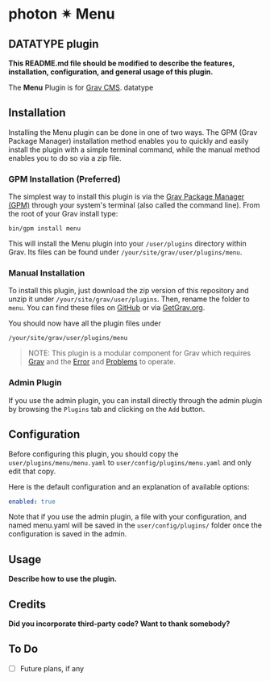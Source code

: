 # photon ✴ Menu
## DATATYPE plugin

**This README.md file should be modified to describe the features, installation, configuration, and general usage of this plugin.**

The **Menu** Plugin is for [Grav CMS](http://github.com/getgrav/grav). datatype

## Installation

Installing the Menu plugin can be done in one of two ways. The GPM (Grav Package Manager) installation method enables you to quickly and easily install the plugin with a simple terminal command, while the manual method enables you to do so via a zip file.

### GPM Installation (Preferred)

The simplest way to install this plugin is via the [Grav Package Manager (GPM)](http://learn.getgrav.org/advanced/grav-gpm) through your system's terminal (also called the command line).  From the root of your Grav install type:

    bin/gpm install menu

This will install the Menu plugin into your `/user/plugins` directory within Grav. Its files can be found under `/your/site/grav/user/plugins/menu`.

### Manual Installation

To install this plugin, just download the zip version of this repository and unzip it under `/your/site/grav/user/plugins`. Then, rename the folder to `menu`. You can find these files on [GitHub](https://github.com/i-am-phi/grav-plugin-menu) or via [GetGrav.org](http://getgrav.org/downloads/plugins#extras).

You should now have all the plugin files under

    /your/site/grav/user/plugins/menu

> NOTE: This plugin is a modular component for Grav which requires [Grav](http://github.com/getgrav/grav) and the [Error](https://github.com/getgrav/grav-plugin-error) and [Problems](https://github.com/getgrav/grav-plugin-problems) to operate.

### Admin Plugin

If you use the admin plugin, you can install directly through the admin plugin by browsing the `Plugins` tab and clicking on the `Add` button.

## Configuration

Before configuring this plugin, you should copy the `user/plugins/menu/menu.yaml` to `user/config/plugins/menu.yaml` and only edit that copy.

Here is the default configuration and an explanation of available options:

```yaml
enabled: true
```

Note that if you use the admin plugin, a file with your configuration, and named menu.yaml will be saved in the `user/config/plugins/` folder once the configuration is saved in the admin.

## Usage

**Describe how to use the plugin.**

## Credits

**Did you incorporate third-party code? Want to thank somebody?**

## To Do

- [ ] Future plans, if any
